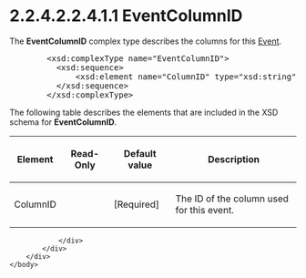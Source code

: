 <html dir="LTR" xmlns:mshelp="http://msdn.microsoft.com/mshelp" xmlns:ddue="http://ddue.schemas.microsoft.com/authoring/2003/5" xmlns:xlink="http://www.w3.org/1999/xlink" xmlns:tool="http://www.microsoft.com/tooltip">
    <head>
        <meta http-equiv="Content-Type" content="text/html; CHARSET=utf-8"></meta>
        <meta name="save" content="history"></meta>
        <title>2.2.4.2.2.4.1.1 EventColumnID</title>
        <xml>
            <mshelp:toctitle title="2.2.4.2.2.4.1.1 EventColumnID"></mshelp:toctitle>
            <mshelp:rltitle title="[MS-SSAS]: EventColumnID"></mshelp:rltitle>
            <mshelp:keyword index="A" term="7ce42cfe-25c8-4e15-8669-fc6b97dab4d9"></mshelp:keyword>
            <mshelp:attr name="DCSext.ContentType" value="open specification"></mshelp:attr>
            <mshelp:attr name="AssetID" value="7ce42cfe-25c8-4e15-8669-fc6b97dab4d9"></mshelp:attr>
            <mshelp:attr name="TopicType" value="kbRef"></mshelp:attr>
            <mshelp:attr name="DCSext.Title" value="[MS-SSAS]: EventColumnID" />
        </xml>
    </head>
    <body>
        <div id="header">
            <h1 class="heading">2.2.4.2.2.4.1.1 EventColumnID</h1>
        </div>
        <div id="mainSection">
            <div id="mainBody">
                <div id="allHistory" class="saveHistory"></div>
                <div id="sectionSection0" class="section" name="collapseableSection">
                    

<p>The <b>EventColumnID</b> complex type describes the columns
for this <a href="0f6404c3-7ce9-403d-a403-feea86626449.htm">Event</a>.</p>

<dl>
<dd>
<div><pre>   &lt;xsd:complexType name=&quot;EventColumnID&quot;&gt;
     &lt;xsd:sequence&gt;
         &lt;xsd:element name=&quot;ColumnID&quot; type=&quot;xsd:string&quot; maxOccurs=&quot;unbounded&quot;/&gt;
     &lt;/xsd:sequence&gt;
   &lt;/xsd:complexType&gt;
</pre></div>
</dd></dl>

<p>The following table describes the elements that are included
in the XSD schema for <b>EventColumnID</b>.</p>

<table>
 <thead>
  <tr>
   <th>
   <p>Element</p>
   </th>
   <th>
   <p>Read-Only</p>
   </th>
   <th>
   <p>Default value</p>
   </th>
   <th>
   <p>Description</p>
   </th>
  </tr>
 </thead>
 <tr>
  <td>
  <p>ColumnID</p>
  </td>
  <td>
  <p> </p>
  </td>
  <td>
  <p>[Required]</p>
  </td>
  <td>
  <p>The ID of the column used for this event.</p>
  </td>
 </tr>
</table>

<p> </p>


                </div>
            </div>
        </div>
    </body>
</html>